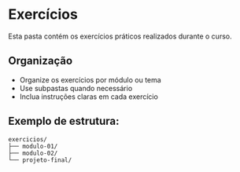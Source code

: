 # Exercícios

Esta pasta contém os exercícios práticos realizados durante o curso.

## Organização

- Organize os exercícios por módulo ou tema
- Use subpastas quando necessário
- Inclua instruções claras em cada exercício

## Exemplo de estrutura:
```
exercicios/
├── modulo-01/
├── modulo-02/
└── projeto-final/
```